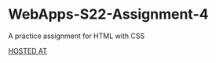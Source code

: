 # WebApps-S22-Assignment-4
A practice assignment for HTML with CSS

<a href="https://44-563-web-apps-s22.github.io/webapps-s22-assignment-4-shaik-S546901/">HOSTED AT</a>
